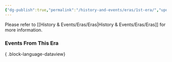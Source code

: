 ```yaml
---
{"dg-publish":true,"permalink":"/history-and-events/eras/1st-era/","updated":"2025-08-10T12:52:48.414+01:00"}
---
```


Please refer to [[History & Events/Eras/Eras\|History & Events/Eras/Eras]] for more information. 

### Events From This Era

{ .block-language-dataview}